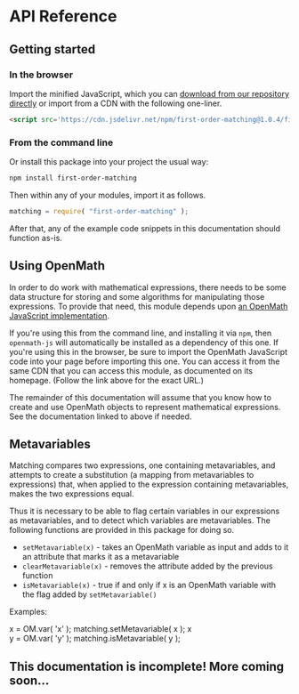 
# API Reference

## Getting started

### In the browser

Import the minified JavaScript, which you can [download from our repository
directly](https://raw.githubusercontent.com/lurchmath/openmath-js/master/openmath.js)
or import from a CDN with the following one-liner.

```html
<script src='https://cdn.jsdelivr.net/npm/first-order-matching@1.0.4/first-order-matching.js'></script>
```

### From the command line

Or install this package into your project the usual way:

```bash
npm install first-order-matching
```

Then within any of your modules, import it as follows.

```js
matching = require( "first-order-matching" );
```

After that, any of the example code snippets in this documentation should
function as-is.

## Using OpenMath

In order to do work with mathematical expressions, there needs to be some
data structure for storing and some algorithms for manipulating those
expressions.  To provide that need, this module depends upon [an OpenMath
JavaScript implementation](http://www.npmjs.org/package/openmath-js).

If you're using this from the command line, and installing it via `npm`,
then `openmath-js` will automatically be installed as a dependency of this
one.  If you're using this in the browser, be sure to import the OpenMath
JavaScript code into your page before importing this one.  You can access
it from the same CDN that you can access this module, as documented on its
homepage.  (Follow the link above for the exact URL.)

The remainder of this documentation will assume that you know how to create
and use OpenMath objects to represent mathematical expressions.  See the
documentation linked to above if needed.

## Metavariables

Matching compares two expressions, one containing metavariables, and
attempts to create a substitution (a mapping from metavariables to
expressions) that, when applied to the expression containing metavariables,
makes the two expressions equal.

Thus it is necessary to be able to flag certain variables in our expressions
as metavariables, and to detect which variables are metavariables.  The
following functions are provided in this package for doing so.

 * `setMetavariable(x)` - takes an OpenMath variable as input and adds to it
   an attribute that marks it as a metavariable
 * `clearMetavariable(x)` - removes the attribute added by the previous
   function
 * `isMetavariable(x)` - true if and only if x is an OpenMath variable with
   the flag added by `setMetavariable()`

Examples:

<div class="runnable-example">
x = OM.var( 'x' );
matching.setMetavariable( x );
x
</div>

<div class="runnable-example">
y = OM.var( 'y' );
matching.isMetavariable( y );
</div>

## This documentation is incomplete!  More coming soon...

<script src="https://embed.runkit.com"></script>
<script>
var elements = document.getElementsByClassName( 'runnable-example' );
for ( var i = 0 ; i < elements.length ; i++ ) {
    var source = elements[i].textContent;
    elements[i].textContent = '';
    var notebook = RunKit.createNotebook( {
        element: elements[i],
        source: source,
        preamble: 'matching = require( "first-order-matching" );\nOM = require( "openmath-js" ).OM;'
    } );
}
</script>
